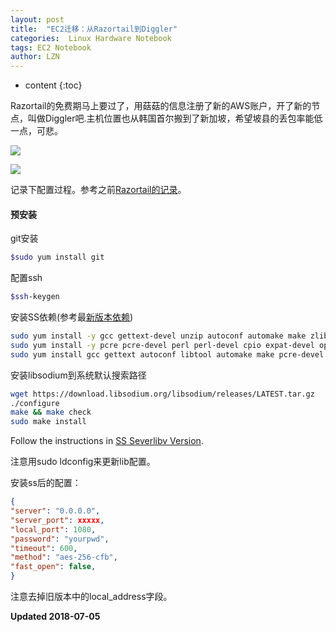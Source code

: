 ```yaml
---
layout: post
title:  "EC2迁移：从Razortail到Diggler"
categories:  Linux Hardware Notebook
tags: EC2 Notebook
author: LZN
---
```


* content
{:toc}

Razortail的免费期马上要过了，用菇菇的信息注册了新的AWS账户，开了新的节点，叫做Diggler吧.主机位置也从韩国首尔搬到了新加坡，希望坡县的丢包率能低一点，可悲。

![](http://ww1.sinaimg.cn/large/73ebdc71gy1fsyws2e8q9j20mb05bt94.jpg)

![](http://ww1.sinaimg.cn/large/73ebdc71gy1fsywu80c5tj20g5054mxe.jpg)

记录下配置过程。参考之前[Razortail的记录](https://novarizark.github.io/2017/07/03/aws-ec2-e6-90-ad-e5-bb-bavps/)。

#### 预安装

git安装
```bash
$sudo yum install git
```

配置ssh
```bash
$ssh-keygen
```

安装SS依赖(参考最[新版本依赖](https://github.com/shadowsocks/shadowsocks-libev))
```bash
sudo yum install -y gcc gettext-devel unzip autoconf automake make zlib-devel libtool xmlto asciidoc udns-devel libev-devel
sudo yum install -y pcre pcre-devel perl perl-devel cpio expat-devel openssl-devel mbedtls-devel
sudo yum install gcc gettext autoconf libtool automake make pcre-devel asciidoc xmlto c-ares-devel libev-devel libsodium-devel mbedtls-devel -y
```

安装libsodium到系统默认搜索路径
```bash
wget https://download.libsodium.org/libsodium/releases/LATEST.tar.gz
./configure
make && make check
sudo make install
```
Follow the instructions in [SS Severlibv Version](https://github.com/shadowsocks/shadowsocks-libev).

注意用sudo ldconfig来更新lib配置。

安装ss后的配置：
```json
{
"server": "0.0.0.0",
"server_port": xxxxx,
"local_port": 1080,
"password": "yourpwd",
"timeout": 600,
"method": "aes-256-cfb",
"fast_open": false,
}
```
注意去掉旧版本中的local_address字段。


**Updated 2018-07-05**

